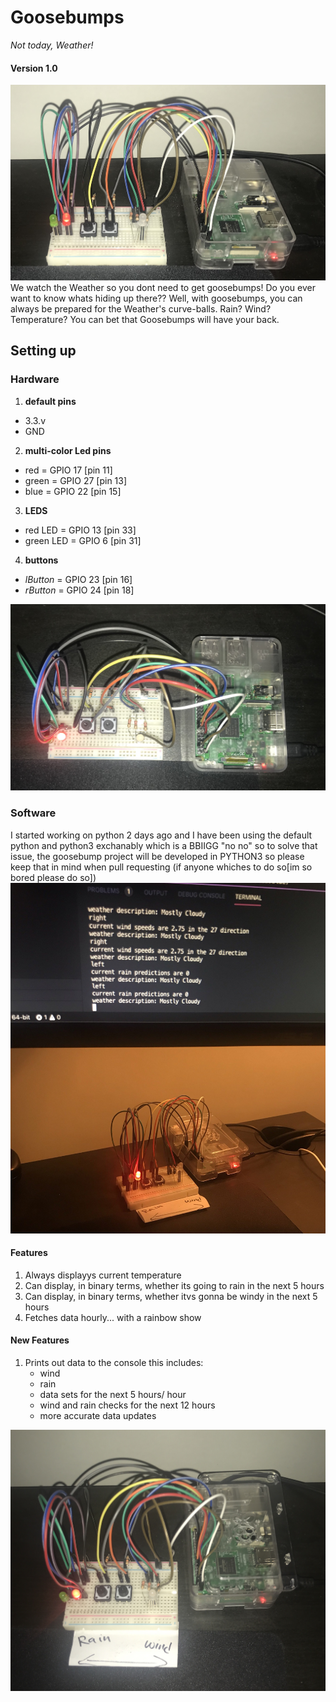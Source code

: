 # Goosebumps
_Not today, Weather!_
#### Version 1.0
![alt text](./docs/main.jpg)
We watch the Weather so you dont need to get goosebumps!
Do you ever want to know whats hiding up there?? Well, with goosebumps, you can always be prepared for the Weather's curve-balls.
Rain? Wind? Temperature? You can bet that Goosebumps will have your back.

## Setting up
### Hardware
1. __default pins__
- 3.3.v
- GND

2. __multi-color Led pins__
- red = GPIO 17 [pin 11]
- green = GPIO 27 [pin 13]
- blue = GPIO 22 [pin 15]

3. __LEDS__
- red LED = GPIO 13 [pin 33]
- green LED = GPIO 6 [pin 31]

4. __buttons__
- _lButton_ = GPIO 23 [pin 16]
- _rButton_ = GPIO 24 [pin 18]

![alt text](./docs/overview.jpg)
### Software
I started working on python 2 days ago and I have been using the default python and python3 exchanably which is a BBIIGG "no no"
so to solve that issue, the goosebump project will be developed in PYTHON3 so please keep that in mind when pull requesting (if anyone whiches to do so[im so bored please do so])
![alt text](./docs/interface.jpg)

#### Features
1. Always displayys current temperature
2. Can display, in binary terms, whether its going to rain in the next 5 hours
3. Can display, in binary terms, whether itvs gonna be windy in the next 5 hours
4. Fetches data hourly... with a rainbow show

#### New Features
1. Prints out data to the console
    this includes:
    - wind
    - rain 
    - data sets for the next 5 hours/ hour
    - wind and rain checks for the next 12 hours
    - more accurate data updates

![alt text](./docs/options.jpg)